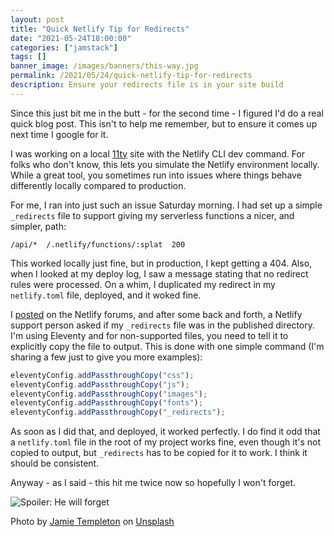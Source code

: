 ```yaml
---
layout: post
title: "Quick Netlify Tip for Redirects"
date: "2021-05-24T18:00:00"
categories: ["jamstack"]
tags: []
banner_image: /images/banners/this-way.jpg
permalink: /2021/05/24/quick-netlify-tip-for-redirects
description: Ensure your redirects file is in your site build
---
```


Since this just bit me in the butt - for the second time - I figured I'd do a real quick blog post. This isn't to help me remember, but to ensure it comes up next time I google for it. 

I was working on a local [11ty](https://www.11ty.dev/) site with the Netlify CLI dev command. For folks who don't know, this lets you simulate the Netlify environment locally. While a great tool, you sometimes run into issues where things behave differently locally compared to production. 

For me, I ran into just such an issue Saturday morning. I had set up a simple `_redirects` file to support giving my serverless functions a nicer, and simpler, path:

```
/api/*	/.netlify/functions/:splat	200
```

This worked locally just fine, but in production, I kept getting a 404. Also, when I looked at my deploy log, I saw a message stating that no redirect rules were processed. On a whim, I duplicated my redirect in my `netlify.toml` file, deployed, and it woked fine.

I [posted](https://answers.netlify.com/t/redirects-not-being-processed-in-production-works-fine-locally/38106) on the Netlify forums, and after some back and forth, a Netlify support person asked if my `_redirects` file was in the published directory. I'm using Eleventy and for non-supported files, you need to tell it to explicitly copy the file to output. This is done with one simple command (I'm sharing a few just to give you more examples):


```js
eleventyConfig.addPassthroughCopy("css");
eleventyConfig.addPassthroughCopy("js");
eleventyConfig.addPassthroughCopy("images");
eleventyConfig.addPassthroughCopy("fonts");
eleventyConfig.addPassthroughCopy("_redirects");
```

As soon as I did that, and deployed, it worked perfectly. I do find it odd that a `netlify.toml` file in the root of my project works fine, even though it's not copied to output, but `_redirects` has to be copied for it to work. I think it should be consistent. 

Anyway - as I said - this hit me twice now so hopefully I won't forget. 

<p>
<img data-src="https://static.raymondcamden.com/images/2021/05/he_will_forget.jpg" alt="Spoiler: He will forget" class="lazyload imgborder imgcenter">
</p>

Photo by <a href="https://unsplash.com/@jamietempleton?utm_source=unsplash&utm_medium=referral&utm_content=creditCopyText">Jamie Templeton</a> on <a href="https://unsplash.com/s/photos/directions?utm_source=unsplash&utm_medium=referral&utm_content=creditCopyText">Unsplash</a>


